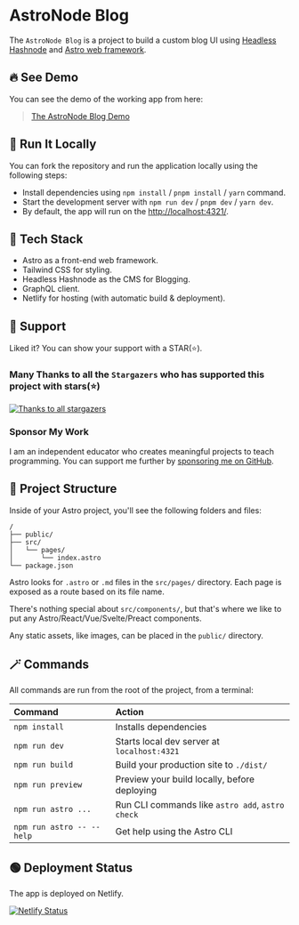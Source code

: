 # AstroNode Blog
The `AstroNode Blog` is a project to build a custom blog UI using [Headless Hashnode](https://hashnode.com/headless) and [Astro web framework](https://astro.build/).

## 🔥 See Demo
You can see the demo of the working app from here:

> [The AstroNode Blog Demo](https://astronodeblog.netlify.app/)

## 🏃 Run It Locally
You can fork the repository and run the application locally using the following steps:
- Install dependencies using `npm install` / `pnpm install` / `yarn` command.
- Start the development server with `npm run dev` / `pnpm dev` / `yarn dev`.
- By default, the app will run on the [http://localhost:4321/](http://localhost:4321/).

## 🍔 Tech Stack
- Astro as a front-end web framework.
- Tailwind CSS for styling.
- Headless Hashnode as the CMS for Blogging.
- GraphQL client.
- Netlify for hosting (with automatic build & deployment).

## 🫶 Support
Liked it? You can show your support with a STAR(⭐).

### Many Thanks to all the `Stargazers` who has supported this project with stars(⭐)

[![Thanks to all stargazers](https://git-lister.onrender.com/api/stars/atapas/astronode?limit=15)](https://github.com/atapas/astronode/stargazers)

### Sponsor My Work

I am an independent educator who creates meaningful projects to teach programming. You can support me further by [sponsoring me on GitHub](https://github.com/sponsors/atapas).


## 🧱 Project Structure

Inside of your Astro project, you'll see the following folders and files:

```text
/
├── public/
├── src/
│   └── pages/
│       └── index.astro
└── package.json
```

Astro looks for `.astro` or `.md` files in the `src/pages/` directory. Each page is exposed as a route based on its file name.

There's nothing special about `src/components/`, but that's where we like to put any Astro/React/Vue/Svelte/Preact components.

Any static assets, like images, can be placed in the `public/` directory.

## 🪄 Commands

All commands are run from the root of the project, from a terminal:

| Command                   | Action                                           |
| :------------------------ | :----------------------------------------------- |
| `npm install`             | Installs dependencies                            |
| `npm run dev`             | Starts local dev server at `localhost:4321`      |
| `npm run build`           | Build your production site to `./dist/`          |
| `npm run preview`         | Preview your build locally, before deploying     |
| `npm run astro ...`       | Run CLI commands like `astro add`, `astro check` |
| `npm run astro -- --help` | Get help using the Astro CLI                     |

## 🟢 Deployment Status
The app is deployed on Netlify.

[![Netlify Status](https://api.netlify.com/api/v1/badges/7e352168-2323-4cfd-8edb-035a9d41a563/deploy-status)](https://app.netlify.com/sites/astronodeblog/deploys)

